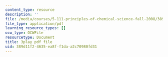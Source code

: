 ```yaml
---
content_type: resource
description: ''
file: /media/courses/5-111-principles-of-chemical-science-fall-2008/389d11f24635ea8ff1daa2c70980fd31_C_Kg0EMPEJ8.pdf
file_type: application/pdf
learning_resource_types: []
ocw_type: OCWFile
resourcetype: Document
title: 3play pdf file
uid: 389d11f2-4635-ea8f-f1da-a2c70980fd31
---
```

